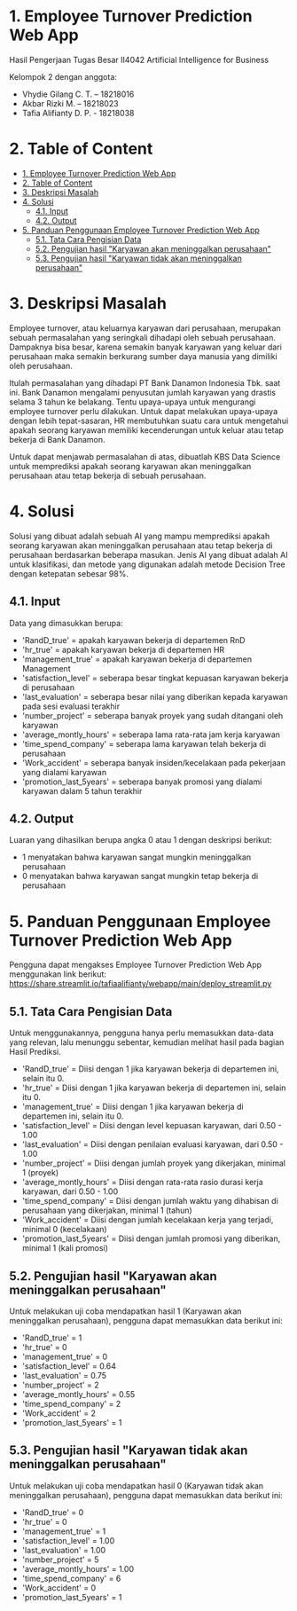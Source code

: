 # 1. Employee Turnover Prediction Web App
Hasil Pengerjaan Tugas Besar II4042 Artificial Intelligence for Business 

Kelompok 2 dengan anggota:
- Vhydie Gilang C. T. – 18218016
- Akbar Rizki M. – 18218023
- Tafia Alifianty D. P. - 18218038

# 2. Table of Content
- [1. Employee Turnover Prediction Web App](#1-employee-turnover-prediction-web-app)
- [2. Table of Content](#2-table-of-content)
- [3. Deskripsi Masalah](#3-deskripsi-masalah)
- [4. Solusi](#4-solusi)
  - [4.1. Input](#41-input)
  - [4.2. Output](#42-output)
- [5. Panduan Penggunaan Employee Turnover Prediction Web App](#5-panduan-penggunaan-employee-turnover-prediction-web-app)
  - [5.1. Tata Cara Pengisian Data](#51-tata-cara-pengisian-data)
  - [5.2. Pengujian hasil "Karyawan akan meninggalkan perusahaan"](#52-pengujian-hasil-karyawan-akan-meninggalkan-perusahaan)
  - [5.3. Pengujian hasil "Karyawan tidak akan meninggalkan perusahaan"](#53-pengujian-hasil-karyawan-tidak-akan-meninggalkan-perusahaan)

# 3. Deskripsi Masalah
Employee turnover, atau keluarnya karyawan dari perusahaan, merupakan sebuah permasalahan yang seringkali dihadapi oleh sebuah perusahaan. Dampaknya bisa besar, karena semakin banyak karyawan yang keluar dari perusahaan maka semakin berkurang sumber daya manusia yang dimiliki oleh perusahaan.

Itulah permasalahan yang dihadapi PT Bank Danamon Indonesia Tbk. saat ini. Bank Danamon mengalami penyusutan jumlah karyawan yang drastis selama 3 tahun ke belakang. Tentu upaya-upaya untuk mengurangi employee turnover perlu dilakukan. Untuk dapat melakukan upaya-upaya dengan lebih tepat-sasaran, HR membutuhkan suatu cara untuk mengetahui apakah seorang karyawan memiliki kecenderungan untuk keluar atau tetap bekerja di Bank Danamon.

Untuk dapat menjawab permasalahan di atas, dibuatlah KBS Data Science untuk memprediksi apakah seorang karyawan akan meninggalkan perusahaan atau tetap bekerja di sebuah perusahaan.

# 4. Solusi
Solusi yang dibuat adalah sebuah AI yang mampu memprediksi apakah seorang karyawan akan meninggalkan perusahaan atau tetap bekerja di perusahaan berdasarkan beberapa masukan. Jenis AI yang dibuat adalah AI untuk klasifikasi, dan metode yang digunakan adalah metode Decision Tree dengan ketepatan sebesar 98%.

## 4.1. Input
Data yang dimasukkan berupa:
- 'RandD_true' = apakah karyawan bekerja di departemen RnD
- 'hr_true' = apakah karyawan bekerja di departemen HR
- 'management_true' = apakah karyawan bekerja di departemen Management
- 'satisfaction_level' = seberapa besar tingkat kepuasan karyawan bekerja di perusahaan
- 'last_evaluation' = seberapa besar nilai yang diberikan kepada karyawan pada sesi evaluasi terakhir
- 'number_project' = seberapa banyak proyek yang sudah ditangani oleh karyawan
- 'average_montly_hours' = seberapa lama rata-rata jam kerja karyawan
- 'time_spend_company' = seberapa lama karyawan telah bekerja di perusahaan
- 'Work_accident' = seberapa banyak insiden/kecelakaan pada pekerjaan yang dialami karyawan
- 'promotion_last_5years' = seberapa banyak promosi yang dialami karyawan dalam 5 tahun terakhir

## 4.2. Output
Luaran yang dihasilkan berupa angka 0 atau 1 dengan deskripsi berikut:
- 1 menyatakan bahwa karyawan sangat mungkin meninggalkan perusahaan
- 0 menyatakan bahwa karyawan sangat mungkin tetap bekerja di perusahaan

# 5. Panduan Penggunaan Employee Turnover Prediction Web App
Pengguna dapat mengakses Employee Turnover Prediction Web App menggunakan link berikut: https://share.streamlit.io/tafiaalifianty/webapp/main/deploy_streamlit.py 


## 5.1. Tata Cara Pengisian Data
Untuk menggunakannya, pengguna hanya perlu memasukkan data-data yang relevan, lalu menunggu sebentar, kemudian melihat hasil pada bagian Hasil Prediksi.
- 'RandD_true' = Diisi dengan 1 jika karyawan bekerja di departemen ini, selain itu 0.
- 'hr_true' = Diisi dengan 1 jika karyawan bekerja di departemen ini, selain itu 0.
- 'management_true' = Diisi dengan 1 jika karyawan bekerja di departemen ini, selain itu 0.
- 'satisfaction_level' = Diisi dengan level kepuasan karyawan, dari 0.50 - 1.00
- 'last_evaluation' = Diisi dengan penilaian evaluasi karyawan, dari 0.50 - 1.00
- 'number_project' = Diisi dengan jumlah proyek yang dikerjakan, minimal 1 (proyek)
- 'average_montly_hours' = Diisi dengan rata-rata rasio durasi kerja karyawan, dari 0.50 - 1.00
- 'time_spend_company' = Diisi dengan jumlah waktu yang dihabisan di perusahaan yang dikerjakan, minimal 1 (tahun)
- 'Work_accident' = Diisi dengan jumlah kecelakaan kerja yang terjadi, minimal 0 (kecelakaan)
- 'promotion_last_5years' = Diisi dengan jumlah promosi yang diberikan, minimal 1 (kali promosi)

## 5.2. Pengujian hasil "Karyawan akan meninggalkan perusahaan"
Untuk melakukan uji coba mendapatkan hasil 1 (Karyawan akan meninggalkan perusahaan), pengguna dapat memasukkan data berikut ini:
- 'RandD_true' = 1
- 'hr_true' = 0
- 'management_true' = 0
- 'satisfaction_level' = 0.64
- 'last_evaluation' = 0.75
- 'number_project' = 2
- 'average_montly_hours' = 0.55
- 'time_spend_company' = 2
- 'Work_accident' = 2
- 'promotion_last_5years' = 1

## 5.3. Pengujian hasil "Karyawan tidak akan meninggalkan perusahaan"
Untuk melakukan uji coba mendapatkan hasil 0 (Karyawan tidak akan meninggalkan perusahaan), pengguna dapat memasukkan data berikut ini:
- 'RandD_true' = 0
- 'hr_true' = 0
- 'management_true' = 1
- 'satisfaction_level' = 1.00 
- 'last_evaluation' = 1.00
- 'number_project' = 5
- 'average_montly_hours' = 1.00
- 'time_spend_company' = 6
- 'Work_accident' = 0
- 'promotion_last_5years' = 1